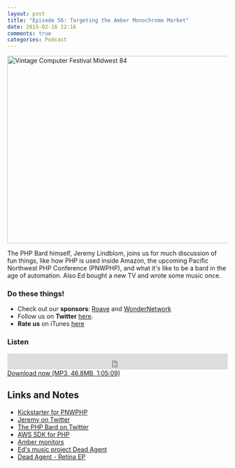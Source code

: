 ```yaml
---
layout: post
title: "Episode 56: Targeting the Amber Monochrome Market"
date: 2015-02-16 12:16
comments: true
categories: Podcast
---
```


<a href="https://www.flickr.com/photos/funkatron/2452963143" title="Vintage Computer Festival Midwest 84 by Ed Finkler, on Flickr"><img src="https://farm4.staticflickr.com/3227/2452963143_8a36846de2_z.jpg" width="640" height="428" alt="Vintage Computer Festival Midwest 84"></a>

The PHP Bard himself, Jeremy Lindblom, joins us for much discussion of fun things, like how PHP is used inside Amazon, the upcoming Pacific Northwest PHP Conference (PNWPHP), and what it's like to be a bard in the age of automation. Also Ed bought a new TV and wrote some music once.

### Do these things!

* Check out our **sponsors**: [Roave](http://roave.com/) and [WonderNetwork](https://wondernetwork.com/)
* Follow us on **Twitter** [here](https://twitter.com/dev_hell).
* **Rate us** on iTunes [here](http://itunes.apple.com/us/podcast/dev-hell/id489840699)

### Listen

<iframe frameborder="0" height="36px" scrolling="no" seamless src="https://simplecast.com/e/35317?style=dark" width="100%"></iframe>
<a href="http://audio.simplecast.com/35317.mp3" rel="enclosure">Download now (MP3, 46.8MB, 1:05:09)</a>

## Links and Notes

- [Kickstarter for PNWPHP](https://www.kickstarter.com/projects/seattlephp/pacific-northwest-php-conference-pnwphp)
- [Jeremy on Twitter](http://twitter.com/jeremeamia)
- [The PHP Bard on Twitter](http://twitter.com/phpbard)
- [AWS SDK for PHP](http://aws.amazon.com/sdk-for-php/)
- [Amber monitors](https://en.wikipedia.org/wiki/Monochrome_monitor)
- [Ed's music project Dead Agent](http://deadagent.net)
- [Dead Agent - Retina EP](https://soundcloud.com/funka7ron/dead-agent-retina-ep)
